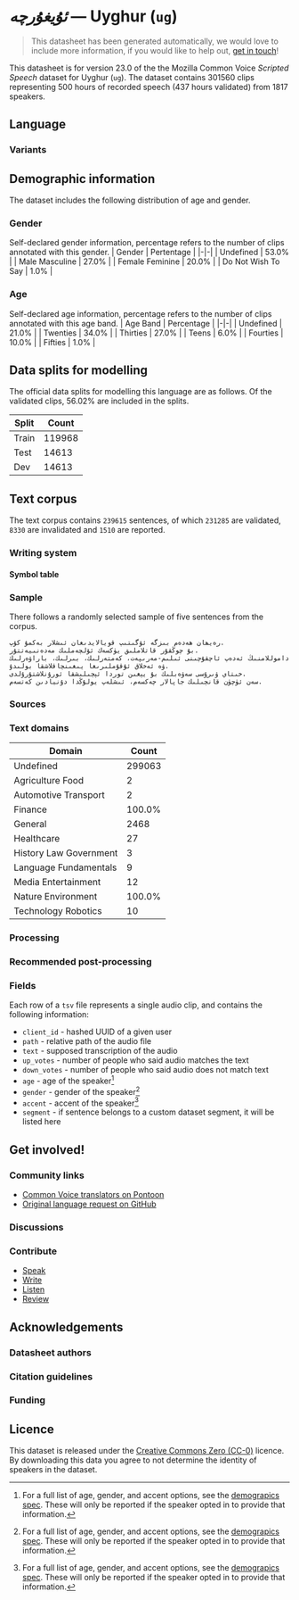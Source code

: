 # *ئۇيغۇرچە* &mdash; Uyghur (`ug`)
> This datasheet has been generated automatically, we would love to include more information, if you would like to help out, [get in touch](https://github.com/common-voice/common-voice/blob/main/docs/COMMUNITIES.md)!

 This datasheet is for version 23.0 of the the Mozilla Common Voice *Scripted Speech* dataset 
for Uyghur (`ug`). The dataset contains 301560 clips representing 500 hours of recorded
speech (437 hours validated) from 1817 speakers.

## Language
<!-- {{LANGUAGE_DESCRIPTION}} -->
<!-- Provide a brief (1-2 paragraph) description of your language -->

### Variants
<!-- {{VARIANT_DESCRIPTION}} -->
<!-- @ OPTIONAL @ -->
<!-- Describe the variants (MCV variants) of your language -->

## Demographic information
The dataset includes the following distribution of age and gender.
<!-- You can get a lot of the information in this section from https://analyzer.cv-toolbox.web.tr/browse -->

### Gender
Self-declared gender information, percentage refers to the number of clips annotated with this gender.
| Gender | Pertentage |
|-|-|
| Undefined | 53.0% |
| Male Masculine | 27.0% |
| Female Feminine | 20.0% |
| Do Not Wish To Say | 1.0% |
<!-- {{GENDER_TABLE}} -->
<!-- @ AUTOMATICALLY GENERATED @ -->
<!-- | Gender | Frequency |
|--------|-----------|
| male, masculine | ? |
| undeclared | ? |
| female, feminine | ? | -->

### Age
Self-declared age information, percentage refers to the number of clips annotated with this age band.
| Age Band | Percentage |
|-|-|
| Undefined | 21.0% |
| Twenties | 34.0% |
| Thirties | 27.0% |
| Teens | 6.0% |
| Fourties | 10.0% |
| Fifties | 1.0% |
<!-- {{AGE_TABLE}} -->
<!-- @ AUTOMATICALLY GENERATED @ -->
<!-- | Age band | Frequency |
|----------|-----------|
| teens | ? |
| twenties | ? |
| thirties | ? |
| fourties | ? |
| fifties | ? |
   ...if other age ranges are present in your data, add rows... -->

## Data splits for modelling
The official data splits for modelling this language are as follows. Of the validated clips, 56.02% are included in the splits.

 | Split | Count |
|-|-|
| Train | 119968 |
| Test | 14613 |
| Dev | 14613 |

## Text corpus
The text corpus contains `239615` sentences, of which `231285` are validated, `8330` are invalidated and `1510` are reported.
<!-- {{TEXT_CORPUS_DESCRIPTION}} -->
<!-- @ OPTIONAL @ -->
<!-- An overview of the text corpus, with information such as average length (in characters and words) of validated sentences. -->

### Writing system
<!-- {{WRITING_SYSTEM_DESCRIPTION}} -->
<!-- @ OPTIONAL @ -->
<!-- A description of the writing system (or writing systems) used in the text corpus -->

#### Symbol table
<!-- {{ALPHABET_TABLE}} -->
<!-- @ OPTIONAL @ -->
<!-- If the writing system is alphabetic, you can include the valid alphabet here -->

### Sample
There follows a randomly selected sample of five sentences from the corpus.

```
رەيھان ھەدەم بىزگە ئۆگىتىپ قويالايدىغان ئىشلار بەكمۇ كۆپ.
بۇ چوڭقۇر قاتلاملىق يۈكسەك ئۆلچەملىك مەدەنىيەتتۇر.
داموللامنىڭ ئەدەپ ئاچقۇچىنى ئىلىم-مەرىپەت، كەمتەرلىك، بىرلىك، باراۋەرلىك ۋە ئەخلاق ئۇقۇملىرىغا يىغىنچاقلاشقا بولىدۇ.
خىتاي ۋىرۇسى سەۋەبلىك بۇ يېغىن توردا ئېچىلىشقا ئورۇنلاشتۇرۇلدى.
سەن ئۈچۈن قانچىلىك جاپالار چەكسەم، ئىشلەپ يولۇڭدا دۇنيادىن كەتسەم.
```
<!-- {{SENTENCES_SAMPLE}} -->

### Sources
<!-- {{SOURCES_LIST}} -->
<!-- @ OPTIONAL @ -->
<!-- A list of sentence sources, can be curated to the top-N -->

### Text domains
| Domain | Count |
|-|-|
| Undefined | 299063 |
| Agriculture Food | 2 |
| Automotive Transport | 2 |
| Finance | 100.0% |
| General | 2468 |
| Healthcare | 27 |
| History Law Government | 3 |
| Language Fundamentals | 9 |
| Media Entertainment | 12 |
| Nature Environment | 100.0% |
| Technology Robotics | 10 |
<!-- {{TEXT_DOMAIN_DESCRIPTION}} -->
<!-- @ OPTIONAL @ -->
<!-- What text domains are represented in the corpus? -->

### Processing
<!-- {{PROCESSING_DESCRIPTION}} -->
<!-- @ OPTIONAL @ -->
<!-- How has the text data been processed -->

### Recommended post-processing
<!-- {{RECOMMENDED_POSTPROCESSING_DESCRIPTION}} -->
<!-- @ OPTIONAL @ -->
<!-- What should people do before they use the data, for example Unicode normalisation -->

### Fields
Each row of a `tsv` file represents a single audio clip, and contains the following information:

* `client_id` - hashed UUID of a given user
* `path` - relative path of the audio file
* `text` - supposed transcription of the audio
* `up_votes` - number of people who said audio matches the text
* `down_votes` - number of people who said audio does not match text
* `age` - age of the speaker[^1]
* `gender` - gender of the speaker[^1]
* `accent` - accent of the speaker[^1]
* `segment` - if sentence belongs to a custom dataset segment, it will be listed here

#### 
[^1]: For a full list of age, gender, and accent options, see the
[demograpics
spec](https://github.com/common-voice/common-voice/blob/main/web/src/stores/demographics.ts). These
will only be reported if the speaker opted in to provide that
information.

## Get involved!

### Community links
* [Common Voice translators on Pontoon](https://pontoon.mozilla.org/ug/common-voice/contributors/)
* [Original language request on GitHub](https://github.com/common-voice/common-voice/issues/3026)
<!-- {{COMMUNITY_LINKS_LIST}} -->
<!-- @ OPTIONAL @ -->
<!-- Links to community chats / fora -->

### Discussions
<!-- {{DISCUSSION_LINKS_LIST}} -->
<!-- @ OPTIONAL @ -->
<!-- Any links to discussions, for example on Discourse or other fora or blogs can be included here -->

### Contribute
* [Speak](https://commonvoice.mozilla.org/ug/speak)
* [Write](https://commonvoice.mozilla.org/ug/write)
* [Listen](https://commonvoice.mozilla.org/ug/listen)
* [Review](https://commonvoice.mozilla.org/ug/review)
<!-- {{CONTRIBUTE_LINKS_LIST}} -->
<!-- Here you can include links for how to contribute to the dataset -->

## Acknowledgements

### Datasheet authors
<!-- {{DATASHEET_AUTHORS_LIST}} -->
<!-- A list in the format of: Your Name <email@email.com> -->

### Citation guidelines
<!-- {{CITATION_DESCRIPTION}} -->
<!-- @ OPTIONAL @ -->
<!-- If you published a paper and would like people to cite it, you can include the BiBTeX here -->

### Funding
<!-- {{FUNDING_DESCRIPTION}} -->
<!-- @ OPTIONAL @ -->
<!-- If you received any funding, you can include the acknowledgement here -->

## Licence
This dataset is released under the [Creative Commons Zero (CC-0)](https://creativecommons.org/public-domain/cc0/) licence. By downloading this data
you agree to not determine the identity of speakers in the dataset.